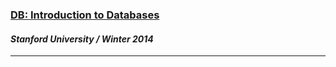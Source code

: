 <a href="https://class.stanford.edu/courses/Engineering/db/2014_1/about"><h3>DB: Introduction to Databases</h3></a>
<h4><i> Stanford University / Winter 2014 </i></h4>
<hr>


